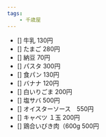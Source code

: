 ```yaml
---
tags:
    - 千歳屋
---
```


- [] 牛乳 130円
- [] たまご 280円
- [] 納豆 70円
- [] パスタ 300円
- [] 食パン 130円
- [] バナナ 120円
- [] 白いりごま 200円
- [] 塩サバ 500円
- [] オイスターソース　550円
- [] キャベツ １玉  200円
- [] 鶏合いびき肉（600g 500円
